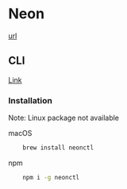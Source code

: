 # Neon

[url](https://console.neon.tech/app/projects/patient-art-91252935?branchId=br-restless-scene-a29549vo)

## CLI

[Link](https://neon.com/docs/reference/neon-cli)

### Installation

Note: Linux package not available

macOS

```bash
    brew install neonctl
```

npm

```bash
    npm i -g neonctl
```
